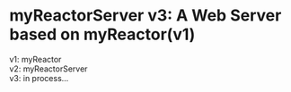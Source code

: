 # myReactorServer v3: A Web Server based on myReactor(v1)
v1: myReactor <br>
v2: myReactorServer <br>
v3: in process... <br>
